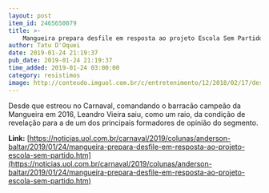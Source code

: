 ```yaml
---
layout: post
item_id: 2465650079
title: >-
    Mangueira prepara desfile em resposta ao projeto Escola Sem Partido
author: Tatu D'Oquei
date: 2019-01-24 21:19:37
pub_date: 2019-01-24 21:19:37
time_added: 2019-01-24 03:00:00
category: resistimos
image: http://conteudo.imguol.com.br/c/entretenimento/12/2018/02/17/desfile-das-campeas-rio---mangueira---leandro-vieira-1518921980834_v2_615x300.jpg
---
```


Desde que estreou no Carnaval, comandando o barracão campeão da Mangueira em 2016, Leandro Vieira saiu, como um raio, da condição de revelação para a de um dos principais formadores de opinião do segmento.

**Link:** [https://noticias.uol.com.br/carnaval/2019/colunas/anderson-baltar/2019/01/24/mangueira-prepara-desfile-em-resposta-ao-projeto-escola-sem-partido.htm](https://noticias.uol.com.br/carnaval/2019/colunas/anderson-baltar/2019/01/24/mangueira-prepara-desfile-em-resposta-ao-projeto-escola-sem-partido.htm)

